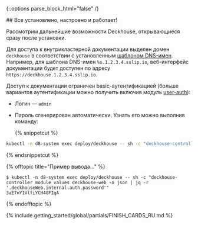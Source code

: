 <script type="text/javascript" src='{{ assets["getting-started.js"].digest_path }}'></script>
<script type="text/javascript" src='{{ assets["getting-started-finish.js"].digest_path }}'></script>
<script type="text/javascript" src='{{ assets["bcrypt.js"].digest_path }}'></script>

{::options parse_block_html="false" /}

<div markdown="1">
## Все установлено, настроено и работает!

Рассмотрим дальнейшие возможности Deckhouse, открывающиеся сразу после установки.

Для доступа к внутрикластерной документации выделен домен `deckhouse` в соответствии с установленным [шаблоном DNS-имен](../../documentation/v1/deckhouse-configure-global.html#parameters-modules-publicdomaintemplate). Например, для шаблона DNS-имен `%s.1.2.3.4.sslip.io`, веб-интерфейс документации будет доступен по адресу `https://deckhouse.1.2.3.4.sslip.io`.

Доступ к документации ограничен basic-аутентификацией (больше вариантов аутентификации можно получить включив модуль [user-auth](../../documentation/v1/modules/150-user-authn/)):  
- Логин — `admin`
- Пароль сгенерирован автоматически. Узнать его можно выполнив команду:

  {% snippetcut %}
```bash
kubectl -n d8-system exec deploy/deckhouse -- sh -c "deckhouse-controller module values deckhouse-web -o json | jq -r '.deckhouseWeb.internal.auth.password'"
```
{% endsnippetcut %}

  {% offtopic title="Пример вывода..." %}
```
$ kubectl -n d8-system exec deploy/deckhouse -- sh -c "deckhouse-controller module values deckhouse-web -o json | jq -r '.deckhouseWeb.internal.auth.password'" 
3aE7nY1VlfiYCH4GFIqA
```
  {% endofftopic %}
</div>

{% include getting_started/global/partials/FINISH_CARDS_RU.md %}

